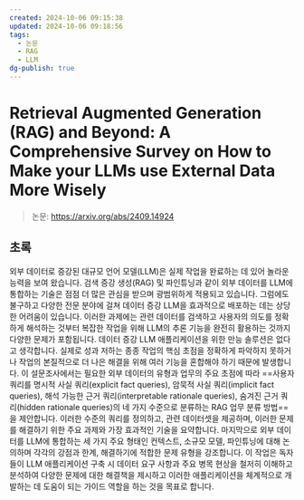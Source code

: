```yaml
---
created: 2024-10-06 09:15:38
updated: 2024-10-06 09:18:56
tags:
  - 논문
  - RAG
  - LLM
dg-publish: true
---
```


# Retrieval Augmented Generation (RAG) and Beyond: A Comprehensive Survey on How to Make your LLMs use External Data More Wisely

> 논문: https://arxiv.org/abs/2409.14924

## 초록

외부 데이터로 증강된 대규모 언어 모델(LLM)은 실제 작업을 완료하는 데 있어 놀라운 능력을 보여 왔습니다. 검색 증강 생성(RAG) 및 파인튜닝과 같이 외부 데이터를 LLM에 통합하는 기술은 점점 더 많은 관심을 받으며 광범위하게 적용되고 있습니다. 그럼에도 불구하고 다양한 전문 분야에 걸쳐 데이터 증강 LLM을 효과적으로 배포하는 데는 상당한 어려움이 있습니다. 이러한 과제에는 관련 데이터를 검색하고 사용자의 의도를 정확하게 해석하는 것부터 복잡한 작업을 위해 LLM의 추론 기능을 완전히 활용하는 것까지 다양한 문제가 포함됩니다. 데이터 증강 LLM 애플리케이션을 위한 만능 솔루션은 없다고 생각합니다. 실제로 성과 저하는 종종 작업의 핵심 초점을 정확하게 파악하지 못하거나 작업의 본질적으로 더 나은 해결을 위해 여러 기능을 혼합해야 하기 때문에 발생합니다. 이 설문조사에서는 필요한 외부 데이터의 유형과 업무의 주요 초점에 따라 ==사용자 쿼리를 명시적 사실 쿼리(explicit fact queries), 암묵적 사실 쿼리(implicit fact queries), 해석 가능한 근거 쿼리(interpretable rationale queries), 숨겨진 근거 쿼리(hidden rationale queries)의 네 가지 수준으로 분류하는 RAG 업무 분류 방법==을 제안합니다. 이러한 수준의 쿼리를 정의하고, 관련 데이터셋을 제공하며, 이러한 문제를 해결하기 위한 주요 과제와 가장 효과적인 기술을 요약합니다. 마지막으로 외부 데이터를 LLM에 통합하는 세 가지 주요 형태인 컨텍스트, 소규모 모델, 파인튜닝에 대해 논의하며 각각의 강점과 한계, 해결하기에 적합한 문제 유형을 강조합니다. 이 작업은 독자들이 LLM 애플리케이션 구축 시 데이터 요구 사항과 주요 병목 현상을 철저히 이해하고 분석하여 다양한 문제에 대한 해결책을 제시하고 이러한 애플리케이션을 체계적으로 개발하는 데 도움이 되는 가이드 역할을 하는 것을 목표로 합니다.